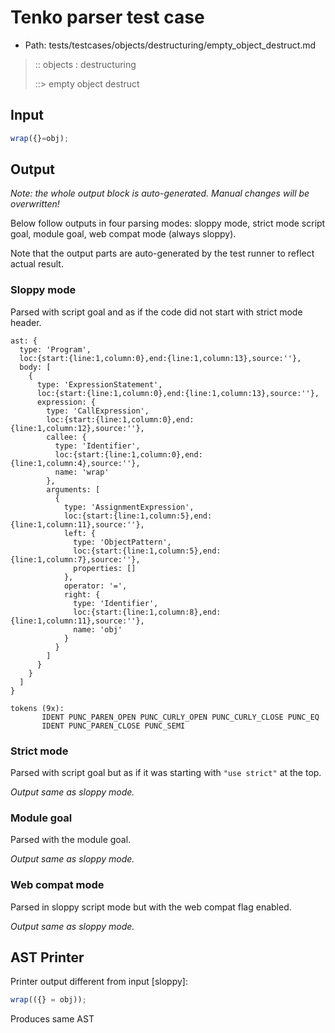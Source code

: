 # Tenko parser test case

- Path: tests/testcases/objects/destructuring/empty_object_destruct.md

> :: objects : destructuring
>
> ::> empty object destruct

## Input

`````js
wrap({}=obj);
`````

## Output

_Note: the whole output block is auto-generated. Manual changes will be overwritten!_

Below follow outputs in four parsing modes: sloppy mode, strict mode script goal, module goal, web compat mode (always sloppy).

Note that the output parts are auto-generated by the test runner to reflect actual result.

### Sloppy mode

Parsed with script goal and as if the code did not start with strict mode header.

`````
ast: {
  type: 'Program',
  loc:{start:{line:1,column:0},end:{line:1,column:13},source:''},
  body: [
    {
      type: 'ExpressionStatement',
      loc:{start:{line:1,column:0},end:{line:1,column:13},source:''},
      expression: {
        type: 'CallExpression',
        loc:{start:{line:1,column:0},end:{line:1,column:12},source:''},
        callee: {
          type: 'Identifier',
          loc:{start:{line:1,column:0},end:{line:1,column:4},source:''},
          name: 'wrap'
        },
        arguments: [
          {
            type: 'AssignmentExpression',
            loc:{start:{line:1,column:5},end:{line:1,column:11},source:''},
            left: {
              type: 'ObjectPattern',
              loc:{start:{line:1,column:5},end:{line:1,column:7},source:''},
              properties: []
            },
            operator: '=',
            right: {
              type: 'Identifier',
              loc:{start:{line:1,column:8},end:{line:1,column:11},source:''},
              name: 'obj'
            }
          }
        ]
      }
    }
  ]
}

tokens (9x):
       IDENT PUNC_PAREN_OPEN PUNC_CURLY_OPEN PUNC_CURLY_CLOSE PUNC_EQ
       IDENT PUNC_PAREN_CLOSE PUNC_SEMI
`````

### Strict mode

Parsed with script goal but as if it was starting with `"use strict"` at the top.

_Output same as sloppy mode._

### Module goal

Parsed with the module goal.

_Output same as sloppy mode._

### Web compat mode

Parsed in sloppy script mode but with the web compat flag enabled.

_Output same as sloppy mode._

## AST Printer

Printer output different from input [sloppy]:

````js
wrap(({} = obj));
````

Produces same AST
